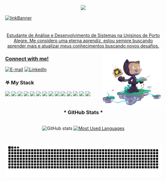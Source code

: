 <div align="center">
  <a href=https://github.com/user-attachments/assets/eef64bb7-c697-4c2a-ad70-db21fb1f43d3>
    <img src=https://readme-typing-svg.herokuapp.com?font=Fira+Code&weight=650&pause=1000&color=C969F7&width=435&lines=%F0%96%A4%90%EF%BD%A1%E2%98%85%E2%80%A2%E2%9C%A9+Welcome+to+my+profile+%E2%9C%A9%E2%80%A2%E2%98%85%EF%BD%A1%F0%96%A4%90)](https://git.io/typing-svg)
  </a>
</div>

![linkBanner](https://github.com/user-attachments/assets/73bff3cf-1ec4-4c54-b0a9-01489a9fe1be)


#

<p align="center">Estudante de Análise e Desenvolvimento de Sistemas na Unisinos de Porto Alegre.
Me considero uma eterna aprendiz, estou sempre buscando aprender mais e atualizar meus conhecimentos buscando novos desafios. 
  



<img align="right" alt="" height="190px" src="./src/NUX-Octodex-unscreen.gif">

<h3 align="left">Connect with me!</h3>

[![E-mail](https://img.shields.io/badge/-Email-000?style=for-the-badge&logo=microsoft-outlook&logoColor=FF00F6&color:FFF)](mailto:nathaliafloresmartins4550@gmail.com)
[![LinkedIn](https://img.shields.io/badge/-LinkedIn-000?style=for-the-badge&logo=linkedin&logoColor=FF00F6&color:FFF)](https://www.linkedin.com/in/nathalia-flores-1811n2004/)


<h3 align="left">𖤐 My Stack</h3>
<div align="left">
  <img width="40" src="https://cdn.jsdelivr.net/gh/devicons/devicon@latest/icons/css3/css3-original.svg" />
  
  <img width="40" src="https://cdn.jsdelivr.net/gh/devicons/devicon@latest/icons/javascript/javascript-original.svg" />
          
  <img width="40" src="https://cdn.jsdelivr.net/gh/devicons/devicon@latest/icons/html5/html5-original.svg" />
  
  <img width="40" src="https://cdn.jsdelivr.net/gh/devicons/devicon@latest/icons/python/python-original.svg" />  

  <img src="https://cdn.jsdelivr.net/gh/devicons/devicon@latest/icons/azuresqldatabase/azuresqldatabase-original.svg" />
  
  <img src="https://cdn.jsdelivr.net/gh/devicons/devicon@latest/icons/insomnia/insomnia-original.svg" />

  <img src="https://cdn.jsdelivr.net/gh/devicons/devicon@latest/icons/java/java-original.svg" />

  <img src="https://cdn.jsdelivr.net/gh/devicons/devicon@latest/icons/mysql/mysql-original.svg" />
            
  <img src="https://cdn.jsdelivr.net/gh/devicons/devicon@latest/icons/nextjs/nextjs-original.svg" />
            
  <img src="https://cdn.jsdelivr.net/gh/devicons/devicon@latest/icons/npm/npm-original-wordmark.svg" />
            
  <img src="https://cdn.jsdelivr.net/gh/devicons/devicon@latest/icons/react/react-original.svg" />

  <img src="https://cdn.jsdelivr.net/gh/devicons/devicon@latest/icons/typescript/typescript-original.svg" />
          
  <img src="https://cdn.jsdelivr.net/gh/devicons/devicon@latest/icons/cypressio/cypressio-original.svg" />

  <img src="https://cdn.jsdelivr.net/gh/devicons/devicon@latest/icons/jest/jest-plain.svg" />
          
          
          
          
          
          
          
          
          
          
</div>

#

<div style="text-align: center;" align="center">
  <h3>* GitHub Stats *</h3>
  <br>
  <img src="https://github-readme-stats-git-masterrstaa-rickstaa.vercel.app/api?username=namartinxs&hide_title=true&show_icons=true&include_all_commits=false&count_private=true&line_height=25&hide=issues&bg_color=000&title_color=FF00F6&text_color=FFF&border_radius=3&border_color=36123c&icon_color=FF00F6&theme=jolly" alt="GitHub stats">

  <a href="https://github.com/namartinxs/github-readme-stats">
    <img src="https://github-readme-stats-git-masterrstaa-rickstaa.vercel.app/api/top-langs/?username=namartinxs&line_height=10&card_width=290&card_height=290&layout=compact&hide_title=false&count_private=true&langs_count=4&show_icons=true&title_color=FF00F6&hide=html,css&bg_color=000&text_color=8B8B8B&border_radius=3&border_color=561760&count_private=true" alt="Most Used Languages">
  </a>
</div>



#          

<picture align="center">
  <source media="(prefers-color-scheme: dark)" srcset="https://raw.githubusercontent.com/namartinxs/namartinxs/output/github-contribution-grid-snake-dark.svg">
  <source media="(prefers-color-scheme: light)" srcset="https://raw.githubusercontent.com/namartinxs/namartinxs/output/github-contribution-grid-snake-dark.svg">
  <img align="center" alt="github contribution grid snake animation" src="https://raw.githubusercontent.com/namartinxs/namartinxs/output/github-contribution-grid-snake.svg">
</picture>


          


           
          
